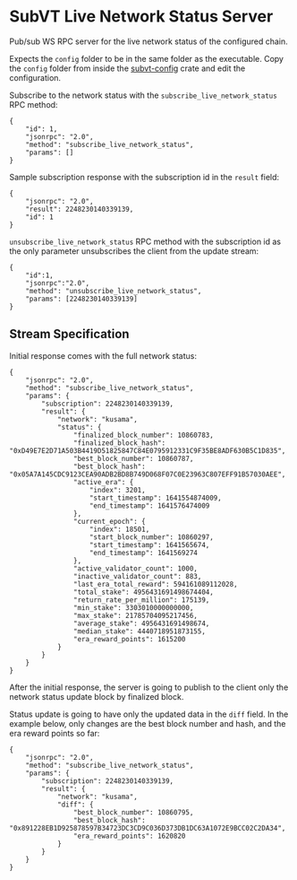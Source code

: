 # SubVT Live Network Status Server

Pub/sub WS RPC server for the live network status of the configured chain.

Expects the `config` folder to be in the same folder as the executable.
Copy the `config` folder from inside the [subvt-config](../subvt-config) crate and edit the configuration.

Subscribe to the network status with the  `subscribe_live_network_status` RPC method:

```
{
    "id": 1,
    "jsonrpc": "2.0",
    "method": "subscribe_live_network_status",
    "params": []
}
```

Sample subscription response with the subscription id in the `result` field:
```
{
    "jsonrpc": "2.0",
    "result": 2248230140339139,
    "id": 1
}
```

`unsubscribe_live_network_status` RPC method with the subscription id as the only parameter unsubscribes the client from
the update stream:

```
{
    "id":1,
    "jsonrpc":"2.0",
    "method": "unsubscribe_live_network_status",
    "params": [2248230140339139]
}
```

## Stream Specification

Initial response comes with the full network status:

```
{
    "jsonrpc": "2.0",
    "method": "subscribe_live_network_status",
    "params": {
        "subscription": 2248230140339139,
        "result": {
            "network": "kusama",
            "status": {
                "finalized_block_number": 10860783,
                "finalized_block_hash": "0xD49E7E2D71A503B4419D51825847C84E0795912331C9F35BE8ADF630B5C1D835",
                "best_block_number": 10860787,
                "best_block_hash": "0x05A7A145CDC9123CEA90ADB2BD8B749D068F07C0E23963C807EFF91B57030AEE",
                "active_era": {
                    "index": 3201,
                    "start_timestamp": 1641554874009,
                    "end_timestamp": 1641576474009
                },
                "current_epoch": {
                    "index": 18501,
                    "start_block_number": 10860297,
                    "start_timestamp": 1641565674,
                    "end_timestamp": 1641569274
                },
                "active_validator_count": 1000,
                "inactive_validator_count": 883,
                "last_era_total_reward": 594161089112028,
                "total_stake": 4956431691498674404,
                "return_rate_per_million": 175139,
                "min_stake": 3303010000000000,
                "max_stake": 21785704095217456,
                "average_stake": 4956431691498674,
                "median_stake": 4440718951873155,
                "era_reward_points": 1615200
            }
        }
    }
}
```

After the initial response, the server is going to publish to the client only the network status update block by
finalized block.

Status update is going to have only the updated data in the `diff` field. In the example below, only changes are
the best block number and hash, and the era reward points so far:

```
{
    "jsonrpc": "2.0",
    "method": "subscribe_live_network_status",
    "params": {
        "subscription": 2248230140339139,
        "result": {
            "network": "kusama",
            "diff": {
                "best_block_number": 10860795,
                "best_block_hash": "0x891228EB1D925878597B34723DC3CD9C036D373DB1DC63A1072E9BCC02C2DA34",
                "era_reward_points": 1620820
            }
        }
    }
}
```